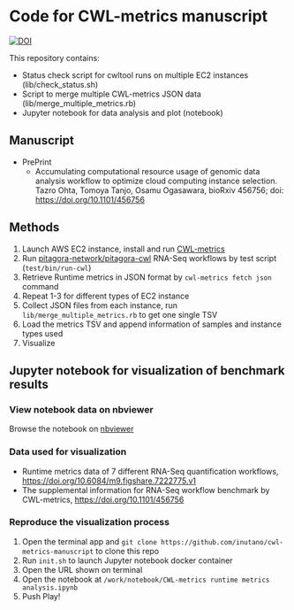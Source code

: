 # Code for CWL-metrics manuscript

[![DOI](https://zenodo.org/badge/153569658.svg)](https://zenodo.org/badge/latestdoi/153569658)

This repository contains:

- Status check script for cwltool runs on multiple EC2 instances (lib/check_status.sh)
- Script to merge multiple CWL-metrics JSON data (lib/merge_multiple_metrics.rb)
- Jupyter notebook for data analysis and plot (notebook)

## Manuscript

- PrePrint
  - Accumulating computational resource usage of genomic data analysis workflow to optimize cloud computing instance selection. Tazro Ohta, Tomoya Tanjo, Osamu Ogasawara, bioRxiv 456756; doi: https://doi.org/10.1101/456756

## Methods

1. Launch AWS EC2 instance, install and run [CWL-metrics](https://github.com/inutano/cwl-metrics)
2. Run [pitagora-network/pitagora-cwl](https://github.com/pitagora-network/pitagora-cwl) RNA-Seq workflows by test script (`test/bin/run-cwl`)
3. Retrieve Runtime metrics in JSON format by `cwl-metrics fetch json` command
4. Repeat 1-3 for different types of EC2 instance
5. Collect JSON files from each instance, run `lib/merge_multiple_metrics.rb` to get one single TSV
6. Load the metrics TSV and append information of samples and instance types used
7. Visualize

## Jupyter notebook for visualization of benchmark results

### View notebook data on nbviewer

Browse the notebook on [nbviewer](https://nbviewer.jupyter.org/github/inutano/cwl-metrics-manuscript/blob/master/notebook/CWL-metrics%20runtime%20metrics%20analysis.ipynb)

### Data used for visualization

- Runtime metrics data of 7 different RNA-Seq quantification workflows, https://doi.org/10.6084/m9.figshare.7222775.v1
- The supplemental information for RNA-Seq workflow benchmark by CWL-metrics, https://doi.org/10.1101/456756

### Reproduce the visualization process

1. Open the terminal app and `git clone https://github.com/inutano/cwl-metrics-manuscript` to clone this repo
2. Run `init.sh` to launch Jupyter notebook docker container
3. Open the URL shown on terminal
4. Open the notebook at `/work/notebook/CWL-metrics runtime metrics analysis.ipynb`
5. Push Play!
